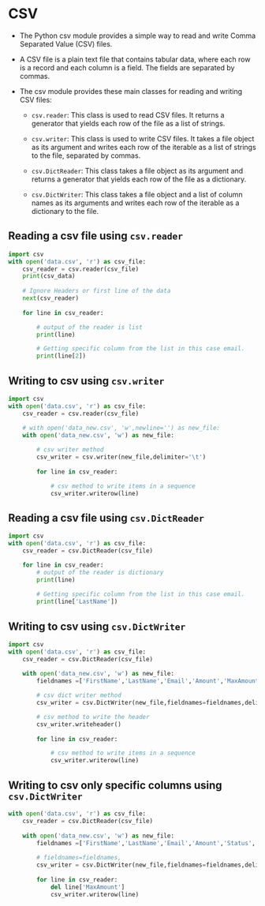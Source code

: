 # CSV

* The Python csv module provides a simple way to read and write Comma Separated Value (CSV) files. 

* A CSV file is a plain text file that contains tabular data, where each row is a record and each column is a field. The fields are separated by commas.

* The csv module provides these main classes for reading and writing CSV files:

  * `csv.reader`: This class is used to read CSV files. It returns a generator that yields each row of the file as a list of strings.

  - `csv.writer`: This class is used to write CSV files. It takes a file object as its argument and writes each row of the iterable as a list of strings to the file, separated by commas.

  - `csv.DictReader`: This class takes a file object as its argument and returns a generator that yields each row of the file as a dictionary. 

  - `csv.DictWriter`: This class takes a file object and a list of column names as its arguments and writes each row of the iterable as a dictionary to the file.

## Reading a csv file using `csv.reader `

```python
import csv
with open('data.csv', 'r') as csv_file:
    csv_reader = csv.reader(csv_file)    
    print(csv_data)    
        
    # Ignore Headers or first line of the data
    next(csv_reader)
    
    for line in csv_reader:    

        # output of the reader is list
        print(line)  

        # Getting specific column from the list in this case email.
        print(line[2])
```

## Writing to csv using `csv.writer `

```python
import csv
with open('data.csv', 'r') as csv_file:
    csv_reader = csv.reader(csv_file)    
    
    # with open('data_new.csv', 'w',newline='') as new_file:
    with open('data_new.csv', 'w') as new_file:

        # csv writer method
        csv_writer = csv.writer(new_file,delimiter='\t') 
    
        for line in csv_reader:    

            # csv method to write items in a sequence           
            csv_writer.writerow(line)
```

## Reading a csv file using `csv.DictReader`

```python
import csv
with open('data.csv', 'r') as csv_file:
    csv_reader = csv.DictReader(csv_file)

    for line in csv_reader:
        # output of the reader is dictionary
        print(line)       
        
        # Getting specific column from the list in this case email.
        print(line['LastName'])
```

## Writing to csv using `csv.DictWriter `

```python
import csv
with open('data.csv', 'r') as csv_file:    
    csv_reader = csv.DictReader(csv_file)    
    
    with open('data_new.csv', 'w') as new_file:        
        fieldnames =['FirstName','LastName','Email','Amount','MaxAmount','Status','Country','Start']

        # csv dict writer method       
        csv_writer = csv.DictWriter(new_file,fieldnames=fieldnames,delimiter='\t') 

        # csv method to write the header
        csv_writer.writeheader()
    
        for line in csv_reader:  

            # csv method to write items in a sequence            
            csv_writer.writerow(line)
```

## Writing to csv only specific columns using `csv.DictWriter`

```python
with open('data.csv', 'r') as csv_file:    
    csv_reader = csv.DictReader(csv_file)    
    
    with open('data_new.csv', 'w') as new_file:        
        fieldnames =['FirstName','LastName','Email','Amount','Status','Country','Start']
        
        # fieldnames=fieldnames,
        csv_writer = csv.DictWriter(new_file,fieldnames=fieldnames,delimiter='\t') 
    
        for line in csv_reader:    
            del line['MaxAmount']          
            csv_writer.writerow(line)

```


